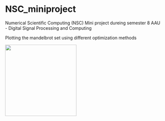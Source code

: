 # NSC_miniproject
Numerical Scientific Computing (NSC) Mini project dureing semester 8 AAU - Digital Signal Processing and Computing 

Plotting the mandelbrot set using different optimization methods

<img src="https://github.com/TORKGB/NSC_miniproject/blob/main/Mandelbrot.png"  height="230"/> 

